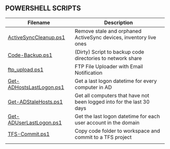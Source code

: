 ## POWERSHELL SCRIPTS

| Filename        | Description                                                                          |
|-----------------|--------------------------------------------------------------------------------------|
| [ActiveSyncCleanup.ps1](https://github.com/burmat/burmatscripts/blob/master/powershell/ActiveSyncCleanup.ps1) | Remove stale and orphaned ActiveSync devices, inventory live ones |
| [Code-Backup.ps1](https://github.com/burmat/burmatscripts/blob/master/powershell/Code-Backup.ps1) | (Dirty) Script to backup code directories to network share |
| [ftp_upload.ps1](https://github.com/burmat/burmatscripts/blob/master/powershell/ftp_upload.ps1) | FTP File Uploader with Email Notification |
| [Get-ADHostsLastLogon.ps1](https://github.com/burmat/burmatscripts/blob/master/powershell/Get-ADHostsLastLogon.ps1) | Get a last logon datetime for every computer in AD |
| [Get-ADStaleHosts.ps1](https://github.com/burmat/burmatscripts/blob/master/powershell/Get-ADStaleHosts.ps1) | Get all computers that have not been logged into for the last 30 days |
| [Get-ADUserLastLogon.ps1](https://github.com/burmat/burmatscripts/blob/master/powershell/Get-ADUserLastLogon.ps1) | Get the last logon datetime for each user account in the domain |
| [TFS-Commit.ps1](https://github.com/burmat/burmatscripts/blob/master/powershell/TFS-Commit.ps1) | Copy code folder to workspace and commit to a TFS project |
|  |  |

